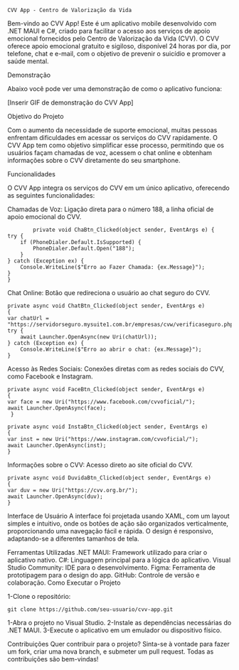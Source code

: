     CVV App - Centro de Valorização da Vida

Bem-vindo ao CVV App! Este é um aplicativo mobile desenvolvido com .NET MAUI e C#, criado para facilitar o acesso aos serviços de apoio emocional fornecidos pelo Centro de Valorização da Vida (CVV). O CVV oferece apoio emocional gratuito e sigiloso, disponível 24 horas por dia, por telefone, chat e e-mail, com o objetivo de prevenir o suicídio e promover a saúde mental.

Demonstração

Abaixo você pode ver uma demonstração de como o aplicativo funciona:

[Inserir GIF de demonstração do CVV App]


Objetivo do Projeto

Com o aumento da necessidade de suporte emocional, muitas pessoas enfrentam dificuldades em acessar os serviços do CVV rapidamente. O CVV App tem como objetivo simplificar esse processo, permitindo que os usuários façam chamadas de voz, acessem o chat online e obtenham informações sobre o CVV diretamente do seu smartphone.

Funcionalidades

O CVV App integra os serviços do CVV em um único aplicativo, oferecendo as seguintes funcionalidades:

Chamadas de Voz: Ligação direta para o número 188, a linha oficial de apoio emocional do CVV.

            private void ChaBtn_Clicked(object sender, EventArgs e) {
    try {
        if (PhoneDialer.Default.IsSupported) {
            PhoneDialer.Default.Open("188");
        }
    } catch (Exception ex) {
        Console.WriteLine($"Erro ao Fazer Chamada: {ex.Message}");
    }
    }

Chat Online: Botão que redireciona o usuário ao chat seguro do CVV.

    private async void ChatBtn_Clicked(object sender, EventArgs e) 
    {
    var chatUrl = "https://servidorseguro.mysuite1.com.br/empresas/cvw/verificaseguro.php";
    try {
        await Launcher.OpenAsync(new Uri(chatUrl));
    } catch (Exception ex) {
        Console.WriteLine($"Erro ao abrir o chat: {ex.Message}");
    }

Acesso às Redes Sociais: Conexões diretas com as redes sociais do CVV, como Facebook e Instagram.


    private async void FaceBtn_Clicked(object sender, EventArgs e)
    {
    var face = new Uri("https://www.facebook.com/cvvoficial/");
    await Launcher.OpenAsync(face);
     }

    private async void InstaBtn_Clicked(object sender, EventArgs e)
    {
    var inst = new Uri("https://www.instagram.com/cvvoficial/");
    await Launcher.OpenAsync(inst);
    }

Informações sobre o CVV: Acesso direto ao site oficial do CVV.

    private async void DuvidaBtn_Clicked(object sender, EventArgs e)
    {
    var duv = new Uri("https://cvv.org.br/");
    await Launcher.OpenAsync(duv);
    }

Interface de Usuário
A interface foi projetada usando XAML, com um layout simples e intuitivo, onde os botões de ação são organizados verticalmente, proporcionando uma navegação fácil e rápida. O design é responsivo, adaptando-se a diferentes tamanhos de tela.

Ferramentas Utilizadas
.NET MAUI: Framework utilizado para criar o aplicativo nativo.
C#: Linguagem principal para a lógica do aplicativo.
Visual Studio Community: IDE para o desenvolvimento.
Figma: Ferramenta de prototipagem para o design do app.
GitHub: Controle de versão e colaboração.
Como Executar o Projeto

1-Clone o repositório:

    git clone https://github.com/seu-usuario/cvv-app.git

1-Abra o projeto no Visual Studio.
2-Instale as dependências necessárias do .NET MAUI.
3-Execute o aplicativo em um emulador ou dispositivo físico.

Contribuições
Quer contribuir para o projeto? Sinta-se à vontade para fazer um fork, criar uma nova branch, e submeter um pull request. Todas as contribuições são bem-vindas!

